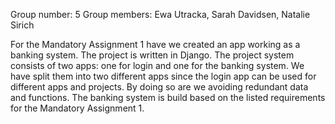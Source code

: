 Group number: 5
Group members: Ewa Utracka, Sarah Davidsen, Natalie Sirich

For the Mandatory Assignment 1 have we created an app working as a banking system. The project is written in Django.
The project system consists of two apps: one for login and one for the banking system. We have split them into two different apps since the login app can be used for different apps and projects. By doing so are we avoiding redundant data and functions.
The banking system is build based on the listed requirements for the Mandatory Assignment 1.
